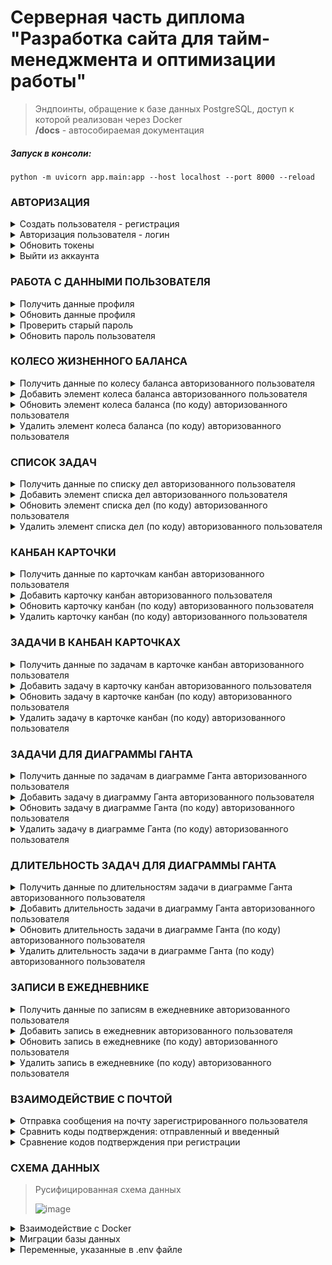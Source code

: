 # Серверная часть диплома <br> "Разработка сайта для тайм-менеджмента и оптимизации работы"
> Эндпоинты, обращение к базе данных PostgreSQL, доступ к которой реализован через Docker <br>
> **/docs** - автособираемая документация

##### Запуск в консоли:

    python -m uvicorn app.main:app --host localhost --port 8000 --reload

### АВТОРИЗАЦИЯ

<details><summary>Создать пользователя - регистрация </summary>
<br>

     /api/auth/register
         
  > Метод запроса  - POST

Добавляет пользователя в базу, если логин уникальный, пароль больше 8 символов и остальные поля непустые
</details>
<details><summary>Авторизация пользователя - логин </summary>
<br>
    
    /api/auth/login
        
  > Метод запроса  - POST

Авторизирует аккаунт, возвращает аксес токен, если верные логин с паролем; пишет токены(access и refresh) и logged_in в куки, если на фронте **withCredentials:true**
</details>
<details><summary>Обновить токены</summary>
<br>
  
    /api/auth/refresh
    
  > Метод запроса  - GET

Обновляет токены, если рефреш еще действителен, пишет в куки
</details>
<details><summary>Выйти из аккаунта</summary>
<br>
  
    /api/auth/logout
    
  > Метод запроса  - GET

Выходит из аккаунта, удаляет куки, если пользователь был авторизован 
</details>

### РАБОТА С ДАННЫМИ ПОЛЬЗОВАТЕЛЯ

<details><summary>Получить данные профиля</summary>
  <br>
  
    /api/users/me
    
  > Метод запроса  - GET
</details>
<details><summary>Обновить данные профиля</summary>
    <br>
  
    /api/users/update_profile
        
  > Метод запроса  - PUT
</details>
<details><summary>Проверить старый пароль</summary>
    <br>
  
    /api/users/check_password/{oldPassword}
    
  > Метод запроса  - GET
</details>
<details><summary>Обновить пароль пользователя</summary>
    <br>
  
    /api/users/update_user_password
        
  > Метод запроса  - PUT
</details>

### КОЛЕСО ЖИЗНЕННОГО БАЛАНСА

<details><summary>Получить данные по колесу баланса авторизованного пользователя</summary>
      <br>
  
    /api/balanceCircle/circle_data
    
  > Метод запроса  - GET
</details>
<details><summary>Добавить элемент колеса баланса авторизованного пользователя</summary>
    <br>
  
    /api/balanceCircle/insert_value
        
  > Метод запроса  - POST
</details>
<details><summary>Обновить элемент колеса баланса (по коду) авторизованного пользователя</summary>
      <br>
  
    /api/balanceCircle/{id}
        
  > Метод запроса  - PUT
</details>
<details><summary>Удалить элемент колеса баланса (по коду) авторизованного пользователя</summary>
      <br>
  
    /api/balanceCircle/{id}
        
  > Метод запроса  - DELETE
</details>

### СПИСОК ЗАДАЧ

<details><summary>Получить данные по списку дел авторизованного пользователя</summary>
      <br>
  
    /api/tasksList/tasks_in_list
    
  > Метод запроса  - GET
</details>
<details><summary>Добавить элемент списка дел авторизованного пользователя</summary>
    <br>
  
    /api/tasksList/insert_task_in_list
        
  > Метод запроса  - POST
</details>
<details><summary>Обновить элемент списка дел (по коду) авторизованного пользователя</summary>
      <br>
  
    /api/tasksList/{id}
        
  > Метод запроса  - PUT
</details>
<details><summary>Удалить элемент списка дел (по коду) авторизованного пользователя</summary>
      <br>
  
    /api/tasksList/{id}
        
  > Метод запроса  - DELETE
</details>

### КАНБАН КАРТОЧКИ

<details><summary>Получить данные по карточкам канбан авторизованного пользователя</summary>
      <br>
  
    /api/kanbanCards/kanban_cards

  > Метод запроса  - GET
</details>
<details><summary>Добавить карточку канбан авторизованного пользователя</summary>
    <br>
  
    /api/kanbanCards/insert_kanban_card
    
  > Метод запроса  - POST
</details>
<details><summary>Обновить карточку канбан (по коду) авторизованного пользователя</summary>
      <br>
  
    /api/kanbanCards/{id}
    
  > Метод запроса  - PUT
</details>
<details><summary>Удалить карточку канбан (по коду) авторизованного пользователя</summary>
      <br>
  
    /api/kanbanCards/{id}
    
  > Метод запроса  - DELETE
</details>

### ЗАДАЧИ В КАНБАН КАРТОЧКАХ

<details><summary>Получить данные по задачам в карточке канбан авторизованного пользователя</summary>
      <br>
  
    /api/taskInCards/tasks_in_card/{id}

  > Метод запроса  - GET
</details>
<details><summary>Добавить задачу в карточку канбан авторизованного пользователя</summary>
    <br>
  
    /api/taskInCards/insert_task/{id}
    
  > Метод запроса  - POST
</details>
<details><summary>Обновить задачу в карточке канбан (по коду) авторизованного пользователя</summary>
      <br>
  
    /api/taskInCards/{id}
    
  > Метод запроса  - PUT
</details>
<details><summary>Удалить задачу в карточке канбан (по коду) авторизованного пользователя</summary>
      <br>
  
    /api/taskInCards/{id}
    
  > Метод запроса  - DELETE
</details>

### ЗАДАЧИ ДЛЯ ДИАГРАММЫ ГАНТА

<details><summary>Получить данные по задачам в диаграмме Ганта авторизованного пользователя</summary>
      <br>
  
    /api/ganttChartTasks/gantt_tasks_data

  > Метод запроса  - GET
</details>
<details><summary>Добавить задачу в диаграмму Ганта авторизованного пользователя</summary>
    <br>
  
    /api/ganttChartTasks/insert_gantt_task
    
  > Метод запроса  - POST
</details>
<details><summary>Обновить задачу в диаграмме Ганта (по коду) авторизованного пользователя</summary>
      <br>
  
    /api/ganttChartTasks/{id}
    
  > Метод запроса  - PUT
</details>
<details><summary>Удалить задачу в диаграмме Ганта (по коду) авторизованного пользователя</summary>
      <br>
  
    /api/ganttChartTasks/{id}
    
  > Метод запроса  - DELETE
</details>

### ДЛИТЕЛЬНОСТЬ ЗАДАЧ ДЛЯ ДИАГРАММЫ ГАНТА

<details><summary>Получить данные по длительностям задачи в диаграмме Ганта авторизованного пользователя</summary>
      <br>
  
    /api/ganttChartTaskDuration/gantt_durations_data/{id}

  > Метод запроса  - GET
</details>
<details><summary>Добавить длительность задачи в диаграмму Ганта авторизованного пользователя</summary>
    <br>
  
    /api/ganttChartTaskDuration/insert_duration/{id}
    
  > Метод запроса  - POST
</details>
<details><summary>Обновить длительность задачи в диаграмме Ганта (по коду) авторизованного пользователя</summary>
      <br>
  
    /api/ganttChartTaskDuration/{id}
    
  > Метод запроса  - PUT
</details>
<details><summary>Удалить длительность задачи в диаграмме Ганта (по коду) авторизованного пользователя</summary>
      <br>
  
    /api/ganttChartTaskDuration/{id}
    
  > Метод запроса  - DELETE
</details>

### ЗАПИСИ В ЕЖЕДНЕВНИКЕ

<details><summary>Получить данные по записям в ежедневнике авторизованного пользователя</summary>
      <br>
  
    /api/entryDailyPlanner/DailyPlanner/entry_data

  > Метод запроса  - GET
</details>
<details><summary>Добавить запись в ежедневник авторизованного пользователя</summary>
    <br>
  
    /api/entryDailyPlanner/insert_entry
    
  > Метод запроса  - POST
</details>
<details><summary>Обновить запись в ежедневнике (по коду) авторизованного пользователя</summary>
      <br>
  
    /api/entryDailyPlanner/{id}
    
  > Метод запроса  - PUT
</details>
<details><summary>Удалить запись в ежедневнике (по коду) авторизованного пользователя</summary>
      <br>
  
    /api/entryDailyPlanner/{id}
    
  > Метод запроса  - DELETE
</details>

### ВЗАИМОДЕЙСТВИЕ С ПОЧТОЙ

<details><summary>Отправка сообщения на почту зарегистрированного пользователя</summary>
      <br>
  
    /email/verify_profile

  > Метод запроса  - GET
</details>
<details><summary>Сравнить коды подтверждения: отправленный и введенный</summary>
    <br>
  
    /email/verify_auth_code/{user_specified_code}

  > Метод запроса  - GET
</details>
<details><summary>Сравнение кодов подтверждения при регистрации</summary>
      <br>
  
    /email/verify_mail_not_auth
    
  > Метод запроса  - POST
</details>

### СХЕМА ДАННЫХ

> Русифицированная схема данных
> 
> ![image](https://github.com/vergeeva/backendManagement/assets/61785118/38378c20-80e5-4f95-857f-0379500c72e6)

<details><summary>Взаимодействие с Docker</summary>
<br> Запуск Docker
  
    docker-compose up -d
<br> Остановка Docker
  
    docker-compose down
<br> Создание расширения
  
    docker exec -it <Имя_контейнера> bash

<br> Вход в запущенную базу
  
    psql -U <Имя_пользователя> <Имя_базы_данных>
<br> Установка модуля uuid-ossp
  
    CREATE EXTENSION IF NOT EXISTS "uuid-ossp";
</details>

<details><summary>Миграции базы данных</summary>
<br> Создание миграции
  
    alembic revision --autogenerate -m "имя_миграции"
<br> Отправка изменений в базу
  
    alembic upgrade head
</details>

<details><summary>Переменные, указанные в .env файле</summary>
    
    DATABASE_PORT
    POSTGRES_PASSWORD
    POSTGRES_USER
    POSTGRES_DB
    POSTGRES_HOST
    POSTGRES_HOSTNAME
    
    MAIL_USERNAME
    MAIL_PASSWORD
    MAIL_FROM
    MAIL_PORT
    MAIL_SERVER
    MAIL_STARTTLS=False
    MAIL_SSL_TLS=True
    USE_CREDENTIALS=True
    VALIDATE_CERTS=True
    
    ACCESS_TOKEN_EXPIRES_IN
    REFRESH_TOKEN_EXPIRES_IN
    JWT_ALGORITHM
    
    CLIENT_ORIGIN
    
    JWT_PRIVATE_KEY
    JWT_PUBLIC_KEY
</details>
